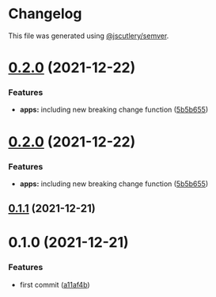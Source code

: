 # Changelog

This file was generated using [@jscutlery/semver](https://github.com/jscutlery/semver).

# [0.2.0](https://github.com/andresmgsl/versioning-testing/compare/app-two-0.1.1...app-two-0.2.0) (2021-12-22)


### Features

* **apps:** including new breaking change function ([5b5b655](https://github.com/andresmgsl/versioning-testing/commit/5b5b655672f306d2689b67d720ce6f379af7cfbf))



# [0.2.0](https://github.com/andresmgsl/versioning-testing/compare/app-two-0.1.1...app-two-0.2.0) (2021-12-22)


### Features

* **apps:** including new breaking change function ([5b5b655](https://github.com/andresmgsl/versioning-testing/commit/5b5b655672f306d2689b67d720ce6f379af7cfbf))



## [0.1.1](https://github.com/andresmgsl/versioning-testing/compare/app-two-0.1.0...app-two-0.1.1) (2021-12-21)



# 0.1.0 (2021-12-21)


### Features

* first commit ([a11af4b](https://github.com/andresmgsl/versioning-testing/commit/a11af4be06306dec6c0ffce118b2eb48335a0f00))
